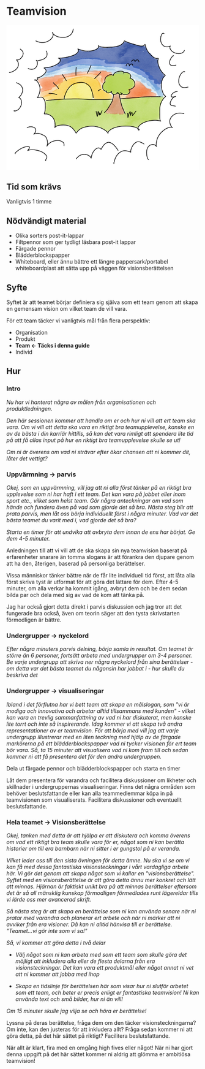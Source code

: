 # Teamvision
<img src="images/vision.png" >

## Tid som krävs

Vanligtvis 1 timme

## Nödvändigt material

- Olika sorters post-it-lappar
- Filtpennor som ger tydligt läsbara post-it lappar
- Färgade pennor
- Blädderblockspapper
- Whiteboard, eller ännu bättre ett längre pappersark/portabel whiteboardplast att sätta upp på väggen för visionsberättelsen

## Syfte

Syftet är att teamet börjar definiera sig själva som ett team genom att skapa en gemensam vision om vilket team de vill vara.

För ett team täcker vi vanligtvis mål från flera perspektiv:

- Organisation
- Produkt
- **Team &lt;- Täcks i denna guide**
- Individ

## Hur

### Intro

*Nu har vi hanterat några av målen från organisationen och produktledningen.*

*Den här sessionen kommer att handla om er och hur ni vill att ert team ska vara. Om vi vill att detta ska vara en riktigt bra teamupplevelse, kanske en av de bästa i din karriär hittills, så kan det vara rimligt att spendera lite tid på att få allas input på hur en riktigt bra teamupplevelse skulle se ut!*

*Om ni är överens om vad ni strävar efter ökar chansen att ni kommer dit, låter det vettigt?*


### Uppvärmning -&gt; parvis

*Okej, som en uppvärmning, vill jag att ni alla först tänker på en riktigt bra upplevelse som ni har haft i ett team. Det kan vara på jobbet eller inom sport etc., vilket som helst team. Gör några anteckningar om vad som hände och fundera även på vad som gjorde det så bra. Nästa steg blir att prata parvis, men låt oss börja individuellt först i några minuter. Vad var det bästa teamet du varit med i, vad gjorde det så bra?*

*Starta en timer för att undvika att avbryta dem innan de ens har börjat. Ge dem 4-5 minuter.*

Anledningen till att vi vill att de ska skapa sin nya teamvision baserat på erfarenheter snarare än tomma slogans är att förankra den djupare genom att ha den, återigen, baserad på personliga berättelser.

Vissa människor tänker bättre när de får lite individuell tid först, att låta alla först skriva tyst är utformat för att göra det lättare för dem. Efter 4-5 minuter, om alla verkar ha kommit igång, avbryt dem och be dem sedan bilda par och dela med sig av vad de kom att tänka på.

Jag har också gjort detta direkt i parvis diskussion och jag tror att det fungerade bra också, även om teorin säger att den tysta skrivstarten förmodligen är bättre.

### Undergrupper -&gt; nyckelord

*Efter några minuters parvis delning, börja samla in resultat. Om teamet är större än 6 personer, fortsätt arbeta med undergrupper om 3-4 personer. Be varje undergrupp att skriva ner några nyckelord från sina berättelser - om detta var det bästa teamet du någonsin har jobbat i - hur skulle du beskriva det*

### Undergrupper -&gt; visualiseringar

*Ibland i det förflutna har vi bett team att skapa en målslogan, som "vi är modiga och innovativa och arbetar alltid tillsammans med kunden" - vilket kan vara en trevlig sammanfattning av vad ni har diskuterat, men kanske lite torrt och inte så inspirerande. Idag kommer vi att skapa två andra representationer av er teamvision. För att börja med vill jag att varje undergrupp illustrerar med en liten teckning med hjälp av de färgade markörerna på ett blädderblockspapper vad ni tycker visionen för ert team bör vara. Så, ta 15 minuter att visualisera vad ni kom fram till och sedan kommer ni att få presentera det för den andra undergruppen.*

Dela ut färgade pennor och blädderblockspapper och starta en timer

Låt dem presentera för varandra och facilitera diskussioner om likheter och skillnader i undergruppernas visualiseringar. Finns det några områden som behöver beslutsfattande eller kan alla teammedlemmar köpa in på teamvisionen som visualiserats. Facilitera diskussioner och eventuellt beslutsfattande.

### Hela teamet -&gt; Visionsberättelse

*Okej, tanken med detta är att hjälpa er att diskutera och komma överens om vad ett riktigt bra team skulle vara för er, något som ni kan berätta historier om till era barnbarn när ni sitter i er gungstol på er veranda.*

*Vilket leder oss till den sista övningen för detta ämne. Nu ska vi se om vi kan få med dessa fantastiska visionsteckningar i vårt vardagliga arbete här. Vi gör det genom att skapa något som vi kallar en "visionsberättelse". Syftet med en visionsberättelse är att göra detta ännu mer konkret och lätt att minnas. Hjärnan är faktiskt unikt bra på att minnas berättelser eftersom det är så all mänsklig kunskap förmodligen förmedlades runt lägereldar tills vi lärde oss mer avancerad skrift.*

*Så nästa steg är att skapa en berättelse som ni kan använda senare när ni pratar med varandra och planerar ert arbete och när ni märker att ni avviker från era visioner. Då kan ni alltid hänvisa till er berättelse. "Teamet...vi gör inte som vi sa!"*

*Så, vi kommer att göra detta i två delar*

- *Välj något som ni kan arbeta med som ett team som skulle göra det möjligt att inkludera alla eller de flesta delarna från era visionsteckningar. Det kan vara ett produktmål eller något annat ni vet att ni kommer att jobba med ihop*
    
- *Skapa en tidslinje för berättelsen här som visar hur ni slutför arbetet som ett team, och beter er precis enligt er fantastiska teamvision! Ni kan använda text och små bilder, hur ni än vill!*

*Om 15 minuter skulle jag vilja se och höra er berättelse!*

Lyssna på deras berättelse, fråga dem om den täcker visionsteckningarna? Om inte, kan den justeras för att inkludera allt? Fråga sedan kommer ni att göra detta, på det här sättet på riktigt? Facilitera beslutsfattande.

När allt är klart, fira med en omgång high fives eller något! När ni har gjort denna uppgift på det här sättet kommer ni aldrig att glömma er ambitiösa teamvision!
